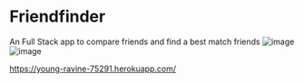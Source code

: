 # Friendfinder
An Full Stack app to compare friends and find a best match friends
![image](https://user-images.githubusercontent.com/44630445/58061160-fd586f00-7b42-11e9-912a-3baebe95f64e.png)
![image](https://user-images.githubusercontent.com/44630445/58061194-2bd64a00-7b43-11e9-994f-4c75b457b69f.png)


https://young-ravine-75291.herokuapp.com/

